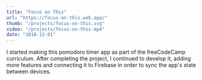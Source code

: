 ```yaml
---
title: "Focus on This"
url: "https://focus-on-this.web.app/"
thumb: "/projects/focus-on-this.svg"
video: "/projects/focus-on-this.mp4"
date: "2018-12-01"
---
```


I started making this pomodoro timer app as part of the freeCodeCamp curriculum. After completing the project, I continued to develop it, adding more features and connecting it to Firebase in order to sync the app's state between devices.